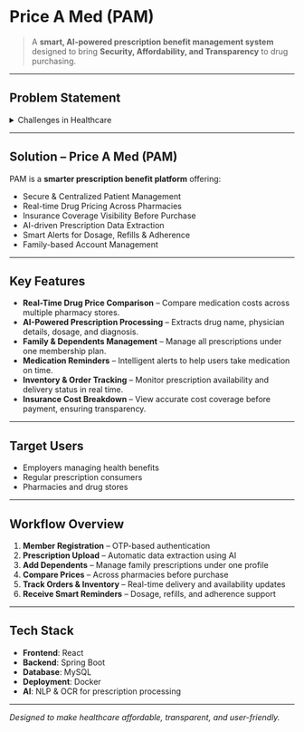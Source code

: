 # Price A Med (PAM)

> A **smart, AI-powered prescription benefit management system** designed to bring **Security, Affordability, and Transparency** to drug purchasing.  

---

## Problem Statement

<details>
<summary>Challenges in Healthcare</summary>

- **High Medication Costs & No Price Transparency**  
  Patients often overpay for the same drug at different pharmacies with no way to compare prices.  

- **Insurance Confusion & Hidden Costs**  
  Users struggle to understand what their insurance covers, leading to unexpected out-of-pocket expenses.  

- **Manual Prescription Uploads**  
  Traditional systems require manual input with no automation to extract prescription details.  

- **No Unified Family System**  
  Separate accounts are required for each family member, creating inefficiencies.  

- **Lack of Smart Reminders & Adherence Tracking**  
  Users miss doses or renewals due to absence of automated notifications.  

</details>

---

## Solution – Price A Med (PAM)

PAM is a **smarter prescription benefit platform** offering:

- Secure & Centralized Patient Management  
- Real-time Drug Pricing Across Pharmacies  
- Insurance Coverage Visibility Before Purchase  
- AI-driven Prescription Data Extraction  
- Smart Alerts for Dosage, Refills & Adherence  
- Family-based Account Management  

---

## Key Features

-  **Real-Time Drug Price Comparison** – Compare medication costs across multiple pharmacy stores.  
-  **AI-Powered Prescription Processing** – Extracts drug name, physician details, dosage, and diagnosis.  
-  **Family & Dependents Management** – Manage all prescriptions under one membership plan.  
-  **Medication Reminders** – Intelligent alerts to help users take medication on time.  
-  **Inventory & Order Tracking** – Monitor prescription availability and delivery status in real time.  
-  **Insurance Cost Breakdown** – View accurate cost coverage before payment, ensuring transparency.  

---

##  Target Users

-  Employers managing health benefits  
-  Regular prescription consumers  
-  Pharmacies and drug stores  

---

##  Workflow Overview

1.  **Member Registration** – OTP-based authentication  
2.  **Prescription Upload** – Automatic data extraction using AI  
3.  **Add Dependents** – Manage family prescriptions under one profile  
4.  **Compare Prices** – Across pharmacies before purchase  
5.  **Track Orders & Inventory** – Real-time delivery and availability updates  
6.  **Receive Smart Reminders** – Dosage, refills, and adherence support  

---

##  Tech Stack

- **Frontend**: React  
- **Backend**: Spring Boot  
- **Database**: MySQL  
- **Deployment**: Docker  
- **AI**: NLP & OCR for prescription processing  

---

*Designed to make healthcare affordable, transparent, and user-friendly.*  

